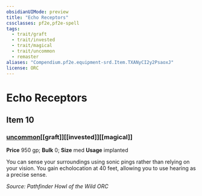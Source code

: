 ```yaml
---
obsidianUIMode: preview
title: "Echo Receptors"
cssclasses: pf2e,pf2e-spell
tags:
  - trait/graft
  - trait/invested
  - trait/magical
  - trait/uncommon
  - remaster
aliases: "Compendium.pf2e.equipment-srd.Item.TXANyCI2y2PsaoxJ"
license: ORC
---
```

# Echo Receptors
## Item 10
### [uncommon](uncommon "Uncommon Rarity Trait")[[graft]][[invested]][[magical]]


**Price** 950 gp; 
**Bulk** 0; **Size** med
**Usage** implanted

You can sense your surroundings using sonic pings rather than relying on your vision. You gain echolocation at 40 feet, allowing you to use hearing as a precise sense.

*Source: Pathfinder Howl of the Wild*
*ORC*